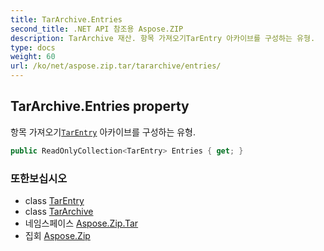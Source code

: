 ```yaml
---
title: TarArchive.Entries
second_title: .NET API 참조용 Aspose.ZIP
description: TarArchive 재산. 항목 가져오기TarEntry 아카이브를 구성하는 유형.
type: docs
weight: 60
url: /ko/net/aspose.zip.tar/tararchive/entries/
---
```

## TarArchive.Entries property

항목 가져오기[`TarEntry`](../../tarentry/) 아카이브를 구성하는 유형.

```csharp
public ReadOnlyCollection<TarEntry> Entries { get; }
```

### 또한보십시오

* class [TarEntry](../../tarentry/)
* class [TarArchive](../)
* 네임스페이스 [Aspose.Zip.Tar](../../tararchive/)
* 집회 [Aspose.Zip](../../../)


